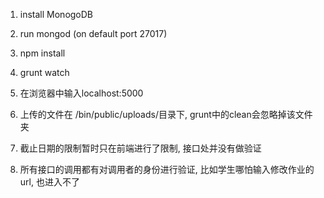 1. install MonogoDB
2. run mongod (on default port 27017)
3. npm install
4. grunt watch
5. 在浏览器中输入localhost:5000

6. 上传的文件在 /bin/public/uploads/目录下, grunt中的clean会忽略掉该文件夹
7. 截止日期的限制暂时只在前端进行了限制, 接口处并没有做验证
8. 所有接口的调用都有对调用者的身份进行验证, 比如学生哪怕输入修改作业的url, 也进入不了
